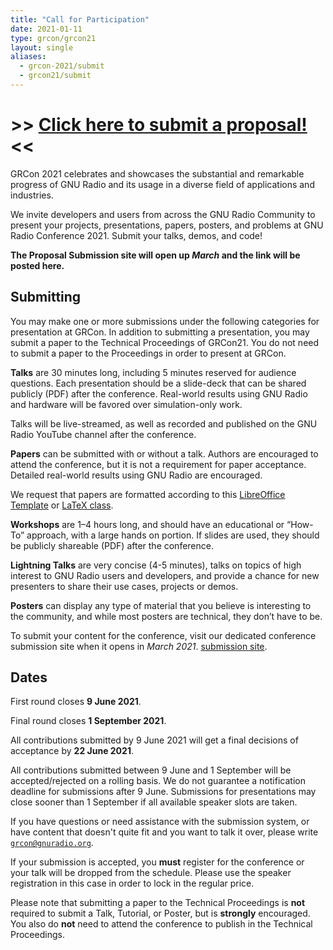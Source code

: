 ```yaml
---
title: "Call for Participation"
date: 2021-01-11
type: grcon/grcon21
layout: single
aliases:
  - grcon-2021/submit
  - grcon21/submit
---
```


# >>  [Click here to submit a proposal!](https://events.gnuradio.org/event/8/abstracts/) <<

GRCon 2021 celebrates and showcases the substantial and remarkable progress of
GNU Radio and its usage in a diverse field of applications and industries.

We invite developers and users from across the GNU Radio Community to present your
projects, presentations, papers, posters, and problems at GNU Radio Conference
2021. Submit your talks, demos, and code!

**The Proposal Submission site will open up _March_ and the link will be posted here.**

## Submitting

You may make one or more submissions under the following categories for
presentation at GRCon. In addition to submitting a presentation, you may submit
a paper to the Technical Proceedings of GRCon21. You do not need to submit a
paper to the Proceedings in order to present at GRCon.

**Talks** are 30 minutes long, including 5 minutes reserved for audience
questions. Each presentation should be a slide-deck that can be shared publicly
(PDF) after the conference. Real-world results using GNU Radio and hardware
will be favored over simulation-only work.

Talks will be live-streamed, as well as recorded and published on the GNU Radio YouTube channel after the
conference.

**Papers** can be submitted with or without a talk.  Authors are encouraged to
attend the conference, but it is not a requirement for paper acceptance.
Detailed real-world results using GNU Radio are encouraged.

We request that papers are formatted according to this [LibreOffice
Template](/grcon_format_libreoffice.odt) or [LaTeX class](/grcon.tar.gz).

**Workshops** are 1–4 hours long, and should have an educational or “How-To”
approach, with a large hands on portion. If slides are used, they should be
publicly shareable (PDF) after the conference.

**Lightning Talks** are very concise (4-5 minutes), talks on topics of high
interest to GNU Radio users and developers, and provide a chance for new
presenters to share their use cases, projects or demos.

**Posters** can display any type of material that you believe is interesting to
the community, and while most posters are technical, they don’t have to be.

To submit your content for the conference, visit our dedicated conference
submission site when it opens in _March 2021_.
[submission site](https://events.gnuradio.org/event/8/abstracts/).

## Dates

First round closes **9 June 2021**.

Final round closes **1 September 2021**.

All contributions submitted by 9 June 2021 will get a final decisions of
acceptance by **22 June 2021**.

All contributions submitted between 9 June and 1 September will be
accepted/rejected on a rolling basis. We do not guarantee a notification
deadline for submissions after 9 June. Submissions for presentations may close
sooner than 1 September if all available speaker slots are taken.

If you have questions or need assistance with the submission system, or have
content that doesn't quite fit and you want to talk it over, please write
[`grcon@gnuradio.org`](mailto:grcon@gnuradio.org). 

If your submission is accepted, you **must** register for the conference or
your talk will be dropped from the schedule. Please use the speaker registration
in this case in order to lock in the regular price.

Please note that submitting a paper to the Technical Proceedings is **not**
required to submit a Talk, Tutorial, or Poster, but is **strongly** encouraged.
You also do **not** need to attend the conference to publish in the Technical
Proceedings.

